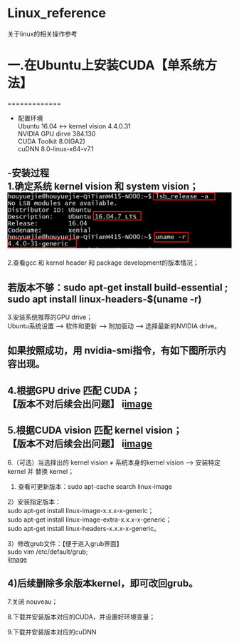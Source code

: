 # Linux_reference
关于linux的相关操作参考

# 一.在Ubuntu上安装CUDA【单系统方法】
=============
- 配置环境  
Ubuntu 16.04 <-> kernel vision 4.4.0.31  
NVIDIA GPU dirve 384.130  
CUDA Toolkit 8.0(GA2)  
cuDNN 8.0-linux-x64-v7.1  
  
-安装过程  
1.确定系统 kernel vision 和 system vision；  
![image](https://github.com/HouYueJie/Linux_reference/blob/master/CUDA_IMG/1.png)    
-----------  
2.查看gcc 和 kernel header 和 package development的版本情况；  
  
  若版本不够：sudo apt-get install build-essential ; sudo apt install linux-headers-$(uname -r)  
--------------  
3.安装系统推荐的GPU drive；  
  Ubuntu系统设置 --> 软件和更新 --> 附加驱动 --> 选择最新的NVIDIA drive。  
  
  如果按照成功，用 nvidia-smi指令，有如下图所示内容出现。
------------------
  
4.根据GPU drive 匹配 CUDA；  
【版本不对后续会出问题】
i[image]()  
----------------  
5.根据CUDA vision 匹配 kernel vision；  
【版本不对后续会出问题】
i[image]()  
---------------------  
  
6.（可选）当选择出的 kernel vision ≠ 系统本身的kernel vision  --> 安装特定kernel 并 替换 kernel；  
  
  1) 查看可更新版本：sudo apt-cache search linux-image
    
  2）安装指定版本：  
    sudo apt-get install linux-image-x.x.x-x-generic；  
    sudo apt-get install linux-image-extra-x.x.x-x-generic；   
    sudo apt-get install linux-headers-x.x.x-x-generic。  
    
  3）修改grub文件：【便于进入grub界面】  
    sudo vim /etc/default/grub;  
    i[image]()  
      
      
  4)后续删除多余版本kernel，即可改回grub。
-------------------------
7.关闭 nouveau；  
  
8.下载并安装版本对应的CUDA，并设置好环境变量；  
  
9.下载并安装版本对应的cuDNN
